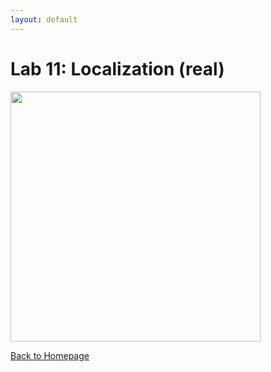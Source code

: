 ```yaml
---
layout: default
---
```


# Lab 11: Localization (real)

<img src="/FastRobotsSP23/assets/images/construction.jpg" class="center" style="height: 400px;"/>

[Back to Homepage](../)

